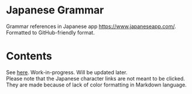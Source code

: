 # Japanese Grammar
Grammar references in Japanese app https://www.japaneseapp.com/. Formatted to GitHub-friendly format.

# Contents
See [here](/Table%20of%20contents.md). Work-in-progress. Will be updated later.  
Please note that the Japanese character links are not meant to be clicked. They are made because of lack of color formatting in Markdown language.
